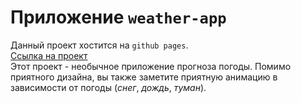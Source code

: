 # Приложение `weather-app`
Данный проект хостится на `github pages`.   
[Ссылка на проект](https://seishunn.github.io/weather-app/)   
Этот проект - необычное приложение прогноза погоды. Помимо приятного дизайна, вы также заметите приятную анимацию в зависимости от погоды (*снег*, *дождь*, *туман*).